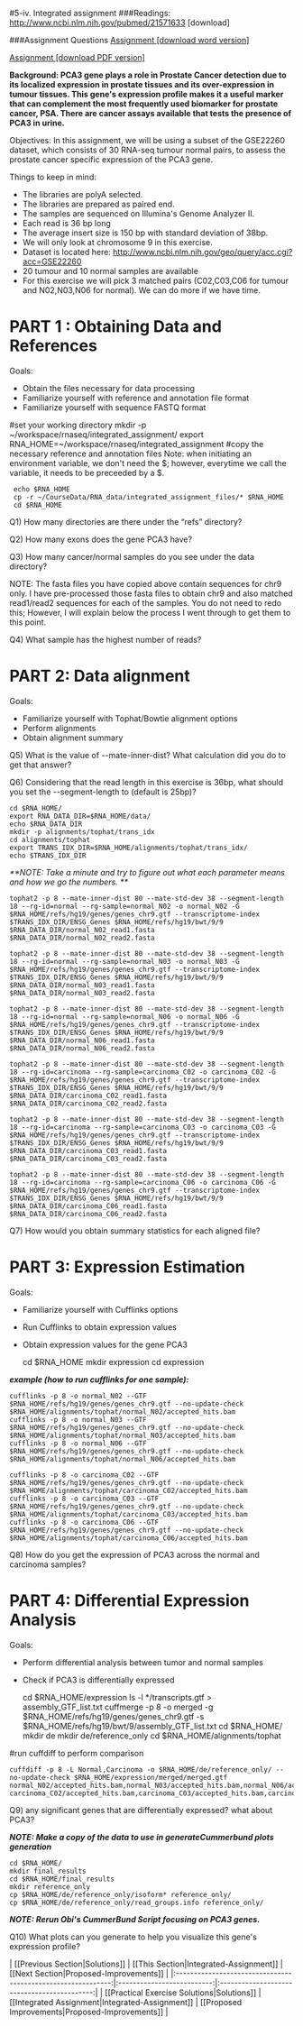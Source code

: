 #5-iv. Integrated assignment
###Readings:
http://www.ncbi.nlm.nih.gov/pubmed/21571633 [download] 


###Assignment Questions
[Assignment [download word version]](https://raw.githubusercontent.com/wiki/griffithlab/rnaseq_tutorial/LectureFiles/cbw-cshl-nygc/2015/assignment_questions_only.doc)

[Assignment [download PDF version]](https://raw.githubusercontent.com/wiki/griffithlab/rnaseq_tutorial/LectureFiles/cbw-cshl-nygc/2015/assignment_questions_only.pdf)


**Background: PCA3 gene plays a role in Prostate Cancer detection due to its localized expression in prostate tissues and its over-expression in tumour tissues. This gene's expression profile makes it a useful marker that can complement the most frequently used biomarker for prostate cancer, PSA.  There are cancer assays available that tests the presence of PCA3 in urine.** 

Objectives: In this assignment, we will be using a subset of the GSE22260 dataset, which consists of 30 RNA-seq tumour normal pairs, to assess the prostate cancer specific expression of the PCA3 gene. 

Things to keep in mind:

- The libraries are polyA selected.
- The libraries are prepared as paired end.
- The samples are sequenced on Illumina's Genome Analyzer II.
- Each read is 36 bp long
- The average insert size is 150 bp with standard deviation of 38bp.
- We will only look at chromosome 9 in this exercise. 
- Dataset is located here: http://www.ncbi.nlm.nih.gov/geo/query/acc.cgi?acc=GSE22260
- 20 tumour and 10 normal samples are available
- For this exercise we will pick 3 matched pairs (C02,C03,C06 for tumour and N02,N03,N06 for normal). We can do more if we have time.

# PART 1 : Obtaining Data and References

Goals:
- Obtain the files necessary for data processing
- Familiarize yourself with reference and annotation file format
- Familiarize yourself with sequence FASTQ format

#set your working directory
      mkdir -p ~/workspace/rnaseq/integrated_assignment/
      export RNA_HOME=~/workspace/rnaseq/integrated_assignment
#copy the necessary reference and annotation files
Note: when initiating an environment variable, we don't need the $; however, everytime we call the variable, it needs to be preceeded by a $.

     echo $RNA_HOME
     cp -r ~/CourseData/RNA_data/integrated_assignment_files/* $RNA_HOME
     cd $RNA_HOME


Q1) How many directories are there under the “refs” directory? 


Q2)  How many exons does the gene PCA3 have?


Q3) How many cancer/normal samples do you see under the data directory?

NOTE: The fasta files you have copied above contain sequences for chr9 only. I have pre-processed those fasta files to obtain chr9 and also matched read1/read2 sequences for each of the samples. You do not need to redo this; However, I will explain below the process I went through to get them to this point.

Q4) What sample has the highest number of reads?


# PART 2: Data alignment

Goals:
- Familiarize yourself with Tophat/Bowtie alignment options
- Perform alignments
- Obtain alignment summary

Q5) What is the value of --mate-inner-dist? What calculation did you do to get that answer?


Q6) Considering that the read length in this exercise is 36bp, what should you set the --segment-length to (default is 25bp)?

    cd $RNA_HOME/
    export RNA_DATA_DIR=$RNA_HOME/data/
    echo $RNA_DATA_DIR
    mkdir -p alignments/tophat/trans_idx
    cd alignments/tophat
    export TRANS_IDX_DIR=$RNA_HOME/alignments/tophat/trans_idx/
    echo $TRANS_IDX_DIR

_**NOTE: Take a minute and try to figure out what each parameter means and how we go the numbers. **_

    tophat2 -p 8 --mate-inner-dist 80 --mate-std-dev 38 --segment-length 18 --rg-id=normal --rg-sample=normal_N02 -o normal_N02 -G $RNA_HOME/refs/hg19/genes/genes_chr9.gtf --transcriptome-index $TRANS_IDX_DIR/ENSG_Genes $RNA_HOME/refs/hg19/bwt/9/9 $RNA_DATA_DIR/normal_N02_read1.fasta $RNA_DATA_DIR/normal_N02_read2.fasta

    tophat2 -p 8 --mate-inner-dist 80 --mate-std-dev 38 --segment-length 18 --rg-id=normal --rg-sample=normal_N03 -o normal_N03 -G $RNA_HOME/refs/hg19/genes/genes_chr9.gtf --transcriptome-index $TRANS_IDX_DIR/ENSG_Genes $RNA_HOME/refs/hg19/bwt/9/9 $RNA_DATA_DIR/normal_N03_read1.fasta $RNA_DATA_DIR/normal_N03_read2.fasta

    tophat2 -p 8 --mate-inner-dist 80 --mate-std-dev 38 --segment-length 18 --rg-id=normal --rg-sample=normal_N06 -o normal_N06 -G $RNA_HOME/refs/hg19/genes/genes_chr9.gtf --transcriptome-index $TRANS_IDX_DIR/ENSG_Genes $RNA_HOME/refs/hg19/bwt/9/9 $RNA_DATA_DIR/normal_N06_read1.fasta $RNA_DATA_DIR/normal_N06_read2.fasta

    tophat2 -p 8 --mate-inner-dist 80 --mate-std-dev 38 --segment-length 18 --rg-id=carcinoma --rg-sample=carcinoma_C02 -o carcinoma_C02 -G $RNA_HOME/refs/hg19/genes/genes_chr9.gtf --transcriptome-index $TRANS_IDX_DIR/ENSG_Genes $RNA_HOME/refs/hg19/bwt/9/9 $RNA_DATA_DIR/carcinoma_C02_read1.fasta $RNA_DATA_DIR/carcinoma_C02_read2.fasta

    tophat2 -p 8 --mate-inner-dist 80 --mate-std-dev 38 --segment-length 18 --rg-id=carcinoma --rg-sample=carcinoma_C03 -o carcinoma_C03 -G $RNA_HOME/refs/hg19/genes/genes_chr9.gtf --transcriptome-index $TRANS_IDX_DIR/ENSG_Genes $RNA_HOME/refs/hg19/bwt/9/9 $RNA_DATA_DIR/carcinoma_C03_read1.fasta $RNA_DATA_DIR/carcinoma_C03_read2.fasta

    tophat2 -p 8 --mate-inner-dist 80 --mate-std-dev 38 --segment-length 18 --rg-id=carcinoma --rg-sample=carcinoma_C06 -o carcinoma_C06 -G $RNA_HOME/refs/hg19/genes/genes_chr9.gtf --transcriptome-index $TRANS_IDX_DIR/ENSG_Genes $RNA_HOME/refs/hg19/bwt/9/9 $RNA_DATA_DIR/carcinoma_C06_read1.fasta $RNA_DATA_DIR/carcinoma_C06_read2.fasta

Q7) How would you obtain summary statistics for each aligned file?

# PART 3: Expression Estimation

Goals:
- Familiarize yourself with Cufflinks options
- Run Cufflinks to obtain expression values
- Obtain expression values for the gene PCA3

    cd $RNA_HOME
    mkdir expression
    cd expression

_**example (how to run cufflinks for one sample):**_

    cufflinks -p 8 -o normal_N02 --GTF $RNA_HOME/refs/hg19/genes/genes_chr9.gtf --no-update-check $RNA_HOME/alignments/tophat/normal_N02/accepted_hits.bam 
    cufflinks -p 8 -o normal_N03 --GTF $RNA_HOME/refs/hg19/genes/genes_chr9.gtf --no-update-check $RNA_HOME/alignments/tophat/normal_N03/accepted_hits.bam 
    cufflinks -p 8 -o normal_N06 --GTF $RNA_HOME/refs/hg19/genes/genes_chr9.gtf --no-update-check $RNA_HOME/alignments/tophat/normal_N06/accepted_hits.bam 

    cufflinks -p 8 -o carcinoma_C02 --GTF $RNA_HOME/refs/hg19/genes/genes_chr9.gtf --no-update-check $RNA_HOME/alignments/tophat/carcinoma_C02/accepted_hits.bam 
    cufflinks -p 8 -o carcinoma_C03 --GTF $RNA_HOME/refs/hg19/genes/genes_chr9.gtf --no-update-check $RNA_HOME/alignments/tophat/carcinoma_C03/accepted_hits.bam 
    cufflinks -p 8 -o carcinoma_C06 --GTF $RNA_HOME/refs/hg19/genes/genes_chr9.gtf --no-update-check $RNA_HOME/alignments/tophat/carcinoma_C06/accepted_hits.bam 

Q8) How do you get the expression of PCA3 across the normal and carcinoma samples?


# PART 4: Differential Expression Analysis 

Goals:
- Perform differential analysis between tumor and normal samples
- Check if PCA3 is differentially expressed

     cd $RNA_HOME/expression
     ls -l */transcripts.gtf > assembly_GTF_list.txt
     cuffmerge -p 8 -o merged -g $RNA_HOME/refs/hg19/genes/genes_chr9.gtf -s $RNA_HOME/refs/hg19/bwt/9/assembly_GTF_list.txt
    cd $RNA_HOME/
    mkdir de
    mkdir de/reference_only
    cd $RNA_HOME/alignments/tophat

#run cuffdiff to perform comparison

    cuffdiff -p 8 -L Normal,Carcinoma -o $RNA_HOME/de/reference_only/ --no-update-check $RNA_HOME/expression/merged/merged.gtf normal_N02/accepted_hits.bam,normal_N03/accepted_hits.bam,normal_N06/accepted_hits.bam carcinoma_C02/accepted_hits.bam,carcinoma_C03/accepted_hits.bam,carcinoma_C06/accepted_hits.bam

Q9) any significant genes that are differentially expressed? what about PCA3? 

_**NOTE: Make a copy of the data to use in generateCummerbund plots generation**_

    cd $RNA_HOME/
    mkdir final_results
    cd $RNA_HOME/final_results
    mkdir reference_only
    cp $RNA_HOME/de/reference_only/isoform* reference_only/
    cp $RNA_HOME/de/reference_only/read_groups.info reference_only/

_**NOTE: Rerun Obi's CummerBund Script focusing on PCA3 genes.**_

Q10) What plots can you generate to help you visualize this gene's expression profile?

| [[Previous Section|Solutions]]       | [[This Section|Integrated-Assignment]] | [[Next Section|Proposed-Improvements]]   |
|:------------------------------------------------------------:|:--------------------------:|:-------------------------------------------:|
| [[Practical Exercise Solutions|Solutions]] | [[Integrated Assignment|Integrated-Assignment]]    | [[Proposed Improvements|Proposed-Improvements]] |
